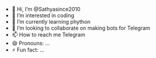 - 👋 Hi, I’m @Sathyasince2010
- 👀 I’m interested in coding
- 🌱 I’m currently learning phython 
- 💞️ I’m looking to collaborate on making bots for Telegram
- 📫 How to reach me Telegram
- 😄 Pronouns: ...
- ⚡ Fun fact: ...

<!---
Sathyasince2010/Sathyasince2010 is a ✨ special ✨ repository because its `README.md` (this file) appears on your GitHub profile.
You can click the Preview link to take a look at your changes.
--->
